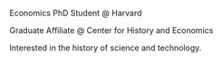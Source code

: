 Economics PhD Student @ Harvard

Graduate Affiliate @ Center for History and Economics

Interested in the history of science and technology.
